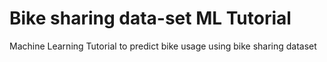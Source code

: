 # Bike sharing data-set ML Tutorial
Machine Learning Tutorial to predict bike usage using bike sharing dataset

